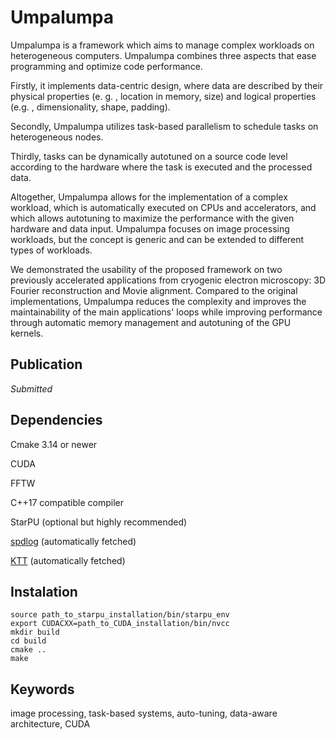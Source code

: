 # Umpalumpa

Umpalumpa is a framework which aims to manage complex workloads on heterogeneous computers. 
Umpalumpa combines three aspects that ease programming and optimize code performance. 

Firstly, it implements data-centric design, where data are described by their physical properties (e. g. , location in memory, size) and logical properties (e.g. , dimensionality, shape, padding). 

Secondly, Umpalumpa utilizes task-based parallelism to schedule tasks on heterogeneous nodes. 

Thirdly, tasks can be dynamically autotuned on a source code level according to the hardware where the task is executed and the processed data. 

Altogether, Umpalumpa allows for the implementation of a complex workload, which is automatically executed on CPUs and accelerators, and which allows autotuning to maximize the performance with the given hardware and data input. 
Umpalumpa focuses on image processing workloads, but the concept is generic and can be extended to different types of workloads.

We demonstrated the usability of the proposed framework on two previously accelerated applications from cryogenic electron microscopy: 3D Fourier reconstruction and Movie alignment. 
Compared to the original implementations, Umpalumpa reduces the complexity and improves the maintainability of the main applications' loops while improving performance through automatic memory management and autotuning of the GPU kernels.

## Publication
_Submitted_

## Dependencies
Cmake 3.14 or newer

CUDA

FFTW

C++17 compatible compiler

StarPU (optional but highly recommended)

[spdlog](https://github.com/gabime/spdlog) (automatically fetched)

[KTT](https://github.com/HiPerCoRe/KTT) (automatically fetched)

## Instalation

```
source path_to_starpu_installation/bin/starpu_env
export CUDACXX=path_to_CUDA_installation/bin/nvcc
mkdir build
cd build
cmake ..
make
```

## Keywords
image processing, task-based systems, auto-tuning, data-aware architecture, CUDA
